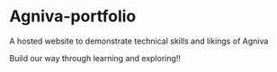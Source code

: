 # Agniva-portfolio
A hosted website to demonstrate technical skills and likings of Agniva

Build our way through learning and exploring!!
